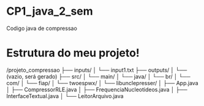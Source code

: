 # CP1_java_2_sem
Codigo java de compressao

# Estrutura do meu projeto!
/projeto_compressao
    ├── inputs/
    │   └── input1.txt
    ├── outputs/
    │   └── (vazio, será gerado)
    ├── src/
    │   └── main/
    │       └── java/
    │           └── br/
    │               └── com/
    │                   └── fiap/
    │                       └── twoespwx/
    │                           └── libunclepresser/
    │                               ├── App.java
    │                               ├── CompressorRLE.java
    │                               ├── FrequenciaNucleotideos.java
    │                               ├── InterfaceTextual.java
    │                               └── LeitorArquivo.java
